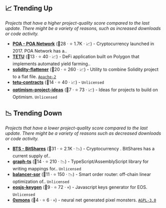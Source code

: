 ## 📈 Trending Up

_Projects that have a higher project-quality score compared to the last update. There might be a variety of reasons, such as increased downloads or code activity._

- <b><a href="https://github.com/poanetwork">POA - POA Network</a></b> (🥈28 ·  ⭐ 1.7K · 📈) - Cryptocurrency launched in 2017. POA Network has a.. <code><img src="https://git.io/J9cO9" style="display:inline;" width="13" height="13"></code>
- <b><a href="https://github.com/tetu-io">TETU</a></b> (🥉13 ·  ⭐ 40 · 📈) - DeFi application built on Polygon that implements automated yield farming.. <code><img src="https://git.io/J9cOx" style="display:inline;" width="13" height="13"></code>
- <b><a href="https://github.com/poanetwork/solidity-flattener">solidity-flattener</a></b> (🥈20 ·  ⭐ 260 · 📈) - Utility to combine Solidity project to a flat file. <code><a href="http://bit.ly/3nYMfla">Apache-2</a></code>
- <b><a href="https://github.com/tetu-io/tetu-contracts">tetu-contracts</a></b> (🥉14 ·  ⭐ 40 · 📈) -  <code>Unlicensed</code>
- <b><a href="https://github.com/ethereum-optimism/optimism-project-ideas">optimism-project-ideas</a></b> (🥉7 ·  ⭐ 73 · 📈) - Ideas for projects to build on Optimism. <code>Unlicensed</code>

## 📉 Trending Down

_Projects that have a lower project-quality score compared to the last update. There might be a variety of reasons such as decreased downloads or code activity._

- <b><a href="https://github.com/bitshares">BTS - BitShares</a></b> (🥇31 ·  ⭐ 2.1K · 📉) - Cryptocurrency . BitShares has a current supply of..
- <b><a href="https://github.com/graphprotocol/graph-ts">graph-ts</a></b> (🥉14 ·  ⭐ 210 · 📉) - TypeScript/AssemblyScript library for writing mappings for.. <code>Unlicensed</code>
- <b><a href="https://github.com/balancer-labs/balancer-sor">balancer-sor</a></b> (🥉11 ·  ⭐ 150 · 📉) - Smart order router: off-chain linear optimization of.. <code>Unlicensed</code>
- <b><a href="https://github.com/EOSIO/eosjs-keygen">eosjs-keygen</a></b> (🥉9 ·  ⭐ 72 · 💀) - Javascript keys generator for EOS. <code>Unlicensed</code>
- <b><a href="https://github.com/0xmons/0xmons">0xmons</a></b> (🥉4 ·  ⭐ 6 · 💀) - neural net generated pixel monsters. <code><a href="http://bit.ly/3pwmjO5">AGPL-3.0</a></code>

